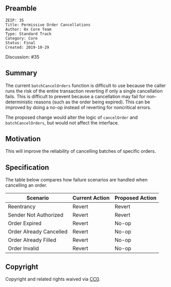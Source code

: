 ## Preamble

```
ZEIP: 35
Title: Permissive Order Cancellations
Author: 0x Core Team
Type: Standard Track
Category: Core
Status: Final
Created: 2019-10-29
```

Discussion: #35

## Summary

The current `batchCancelOrders` function is difficult to use because the caller runs the risk of the entire transaction reverting if only a single cancellation fails. This is difficult to prevent because a cancellation may fail for non-deterministic reasons (such as the order being expired). This can be improved by doing a no-op instead of reverting for noncritical errors.

The proposed change would alter the logic of `cancelOrder` and `batchCancelOrders`, but would not affect the interface.

## Motivation

This will improve the reliability of cancelling batches of specific orders.

## Specification

The table below compares how failure scenarios are handled when cancelling an order.

|Scenario|Current Action|Proposed Action|
|--|--|--|
|Reentrancy|Revert|Revert|
|Sender Not Authorized|Revert|Revert|
|Order Expired|Revert|No-op|
|Order Already Cancelled|Revert|No-op|
|Order Already Filled|Revert|No-op|
|Order Invalid|Revert|No-op|

## Copyright

Copyright and related rights waived via [CC0](https://creativecommons.org/publicdomain/zero/1.0/).




